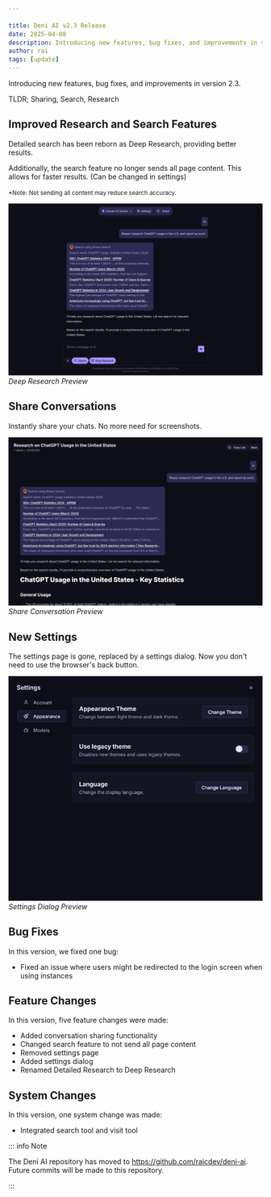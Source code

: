 ```yaml
---

title: Deni AI v2.3 Release
date: 2025-04-08
description: Introducing new features, bug fixes, and improvements in version 2.3.
author: rai
tags: [update]
---
```


Introducing new features, bug fixes, and improvements in version 2.3.

TLDR; Sharing, Search, Research

<!-- more -->

## Improved Research and Search Features

Detailed search has been reborn as Deep Research, providing better results.

Additionally, the search feature no longer sends all page content. This allows for faster results. (Can be changed in settings)

<small>*Note: Not sending all content may reduce search accuracy.</small>

![Deep Research Preview](deep-research.png)
_Deep Research Preview_

## Share Conversations

Instantly share your chats. No more need for screenshots.

![Share Conversation Preview](share-conversation.png)<br />
_Share Conversation Preview_

## New Settings

The settings page is gone, replaced by a settings dialog. Now you don't need to use the browser's back button.

![Settings Dialog Preview](settings-dialog.png)<br />
_Settings Dialog Preview_

## Bug Fixes

In this version, we fixed one bug:

- Fixed an issue where users might be redirected to the login screen when using instances

## Feature Changes

In this version, five feature changes were made:

- Added conversation sharing functionality
- Changed search feature to not send all page content
- Removed settings page
- Added settings dialog
- Renamed Detailed Research to Deep Research

## System Changes

In this version, one system change was made:

- Integrated search tool and visit tool

::: info Note

The Deni AI repository has moved to https://github.com/raicdev/deni-ai. Future commits will be made to this repository.

:::

